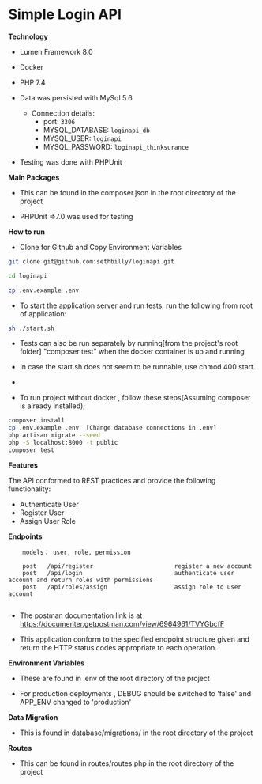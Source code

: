 # Simple Login API
 
 **Technology**

- Lumen Framework 8.0

- Docker

- PHP 7.4

- Data was persisted with MySql 5.6
    - Connection details:
        - port: `3306`
        - MYSQL_DATABASE: `loginapi_db`
        - MYSQL_USER: `loginapi`
        - MYSQL_PASSWORD: `loginapi_thinksurance`

- Testing was done with PHPUnit


 **Main Packages**

- This can be found in the composer.json in the root directory of the project

- PHPUnit =>7.0 was used for testing


 **How to run**
- Clone for Github and Copy Environment Variables
```bash
git clone git@github.com:sethbilly/loginapi.git

cd loginapi

cp .env.example .env
```

- To start the application server and run tests, run the following from root of application:
```bash
sh ./start.sh
```
- Tests can also be run separately by running[from the project's root folder] "composer test" when the docker container is up and running

- In case the start.sh does not seem to be runnable, use chmod 400 start.
- 
- To run project without docker , follow these steps(Assuming composer is already installed);
```bash
composer install
cp .env.example .env  [Change database connections in .env]
php artisan migrate --seed
php -S localhost:8000 -t public
composer test
```


 **Features**

The API conformed to REST practices and  provide the following functionality:
- Authenticate User
- Register User
- Assign User Role


 **Endpoints**

```
    models： user, role, permission
    
    post   /api/register                       register a new account
    post   /api/login                          authenticate user account and return roles with permissions
    post   /api/roles/assign                   assign role to user account
    
```
- The postman documentation link is at https://documenter.getpostman.com/view/6964961/TVYGbcfF

- This application conform to the specified endpoint structure given and return the HTTP status codes appropriate to each operation.  


 **Environment Variables**

- These are found in .env of the root directory of the project

- For production deployments , DEBUG should be switched to 'false' and APP_ENV changed to 'production'


 **Data Migration**

- This is found in database/migrations/ in the root directory of the project


 **Routes**

- This can be found in routes/routes.php in the root directory of the project
